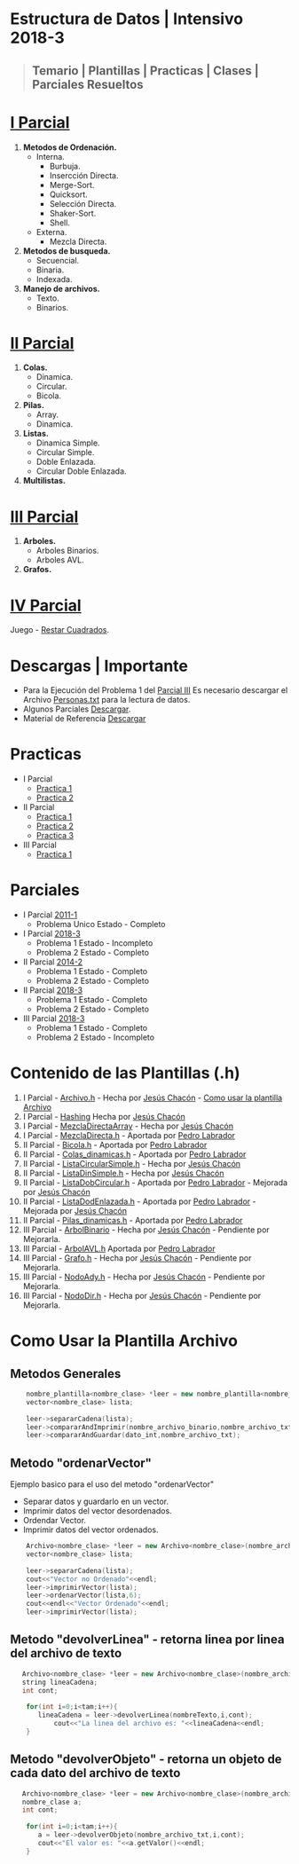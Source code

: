 # Estructura de Datos | Intensivo 2018-3 
>## Temario | Plantillas | Practicas | Clases | Parciales Resueltos

# [I Parcial](https://github.com/chjesus/Estructura-de-Datos/tree/master/Parcial%20I)
1. **Metodos de Ordenación.**
   - Interna.
     - Burbuja.
     - Insercción Directa.
     - Merge-Sort.
     - Quicksort.
     - Selección Directa.
     - Shaker-Sort.
     - Shell.
   - Externa.
     - Mezcla Directa.
2. **Metodos de busqueda.**
   - Secuencial.
   - Binaria.
   - Indexada.
3. **Manejo de archivos.**
   - Texto.
   - Binarios.
# [II Parcial](https://github.com/chjesus/Estructura-de-Datos/tree/master/Parcial%20II)
1. **Colas.**
   - Dinamica.
   - Circular.
   - Bicola.
2. **Pilas.**
   - Array.
   - Dinamica.
3. **Listas.**
   - Dinamica Simple.
   - Circular Simple.
   - Doble Enlazada.
   - Circular Doble Enlazada.
4. **Multilistas.**
# [III Parcial](https://github.com/chjesus/Estructura-de-Datos/tree/master/Parcial%20III)
1. **Arboles.**
   - Arboles Binarios.
   - Arboles AVL.
2. **Grafos.**
# [IV Parcial](https://github.com/chjesus/Restar-Cuadrados)
   Juego - [Restar Cuadrados](https://github.com/chjesus/Restar-Cuadrados).
   
# Descargas | Importante
- Para la Ejecución del Problema 1 del [Parcial III](https://github.com/chjesus/Estructura-de-Datos/tree/master/Parcial%20III/Parcial%20III%202018-3) Es necesario descargar el Archivo [Personas.txt](https://mega.nz/#!jp8kQCDJ!ctf00NoqQ6clxqYmBnIaejxIYqQOYEtTLofTXocyWAQ) para la lectura de datos.
- Algunos Parciales [Descargar](https://mega.nz/#F!D5cUwQjQ!xl0tuXQIwpuuBOKTatACGA). 
- Material de Referencia [Descargar](https://mega.nz/#!S1MQ0YTC!W3wjx5n1vI3gdALfU8-232MQh3KP2iu7xGMa1Y3d5Oo)

# Practicas
- I Parcial 
  - [Practica 1](https://github.com/chjesus/Estructura-de-Datos/tree/master/Parcial%20I/Practica%201)
  - [Practica 2](https://github.com/chjesus/Estructura-de-Datos/tree/master/Parcial%20I/Practica%202)
- II Parcial 
  - [Practica 1](https://github.com/chjesus/Estructura-de-Datos/tree/master/Parcial%20II/Practica%201)
  - [Practica 2](https://github.com/chjesus/Estructura-de-Datos/tree/master/Parcial%20II/Practica%202)
  - [Practica 3](https://github.com/chjesus/Estructura-de-Datos/tree/master/Parcial%20II/Practica%203)
- III Parcial 
  - [Practica 1](https://github.com/chjesus/Estructura-de-Datos/tree/master/Parcial%20III/Practica%201)

# Parciales

- I Parcial [2011-1](https://github.com/chjesus/Estructura-de-Datos/tree/master/Parcial%20I/Parcial%202011-1)
  - Problema Unico Estado - Completo
- I Parcial [2018-3](https://github.com/chjesus/Estructura-de-Datos/tree/master/Parcial%20I/Parcial%20I%202018-3)
  - Problema 1 Estado - Incompleto
  - Problema 2 Estado - Completo
- II Parcial [2014-2](https://github.com/chjesus/Estructura-de-Datos/tree/master/Parcial%20II/Parcial%202)
  - Problema 1 Estado - Completo
  - Problema 2 Estado - Completo
- II Parcial [2018-3](https://github.com/chjesus/Estructura-de-Datos/tree/master/Parcial%20II/Parcial%202%20-%202018-3)
  - Problema 1 Estado - Completo
  - Problema 2 Estado - Completo
- III Parcial [2018-3](https://github.com/chjesus/Estructura-de-Datos/tree/master/Parcial%20III/Parcial%20III%202018-3)
  - Problema 1 Estado - Completo
  - Problema 2 Estado - Incompleto

# Contenido de las Plantillas (.h)
1. I Parcial - [Archivo.h](https://github.com/chjesus/Estructura-de-Datos/blob/master/Parcial%20I/Plantillas/Archivo.h) - Hecha por [Jesús Chacón](https://github.com/chjesus) - [Como usar la plantilla Archivo](#como-usar-la-plantilla-archivo)
2. I Parcial - [Hashing](https://github.com/chjesus/Estructura-de-Datos/tree/master/Parcial%20I/Hashing) Hecha por [Jesús Chacón](https://github.com/chjesus)
3. I Parcial - [MezclaDirectaArray](https://github.com/chjesus/Estructura-de-Datos/blob/master/Parcial%20I/Mezcla%20Directa%20con%20Array/main.cpp) - Hecha por [Jesús Chacón](https://github.com/chjesus)
4. I Parcial - [MezclaDirecta.h](https://github.com/chjesus/Estructura-de-Datos/blob/master/Parcial%20I/Mezcla%20Directa/MezclaDirecta.h) - Aportada por [Pedro Labrador](https://github.com/PedroLabrador)
5. II Parcial - [Bicola.h](https://github.com/chjesus/Estructura-de-Datos/blob/master/Parcial%20II/Plantillas/Bicola.h) - Aportada por [Pedro Labrador](https://github.com/PedroLabrador)
6. II Parcial - [Colas_dinamicas.h](https://github.com/chjesus/Estructura-de-Datos/blob/master/Parcial%20II/Plantillas/Colas_dinamicas.h) - Aportada por [Pedro Labrador](https://github.com/PedroLabrador)
7. II Parcial - [ListaCircularSimple.h](https://github.com/chjesus/Estructura-de-Datos/blob/master/Parcial%20II/Plantillas/ListaCircularSimple.h) - Hecha por [Jesús Chacón](https://github.com/chjesus)
8. II Parcial - [ListaDinSimple.h](https://github.com/chjesus/Estructura-de-Datos/blob/master/Parcial%20II/Plantillas/ListaDinSimple.h) - Hecha por [Jesús Chacón](https://github.com/chjesus)
9. II Parcial - [ListaDobCircular.h](https://github.com/chjesus/Estructura-de-Datos/blob/master/Parcial%20II/Plantillas/ListaDobCircular.h) - Aportada por [Pedro Labrador](https://github.com/PedroLabrador) - Mejorada por [Jesús Chacón](https://github.com/chjesus)
10. II Parcial - [ListaDodEnlazada.h](https://github.com/chjesus/Estructura-de-Datos/blob/master/Parcial%20II/Plantillas/ListaDobEnlazada.h) - Aportada por [Pedro Labrador](https://github.com/PedroLabrador) - Mejorada por [Jesús Chacón](https://github.com/chjesus)
11. II Parcial - [Pilas_dinamicas.h](https://github.com/chjesus/Estructura-de-Datos/blob/master/Parcial%20II/Plantillas/Pilas_dinamicas.h) - Aportada por [Pedro Labrador](https://github.com/PedroLabrador)
12. III Parcial - [ArbolBinario](https://github.com/chjesus/Estructura-de-Datos/blob/master/Parcial%20III/Plantillas/ArbolBBinario.h) - Hecha por [Jesús Chacón](https://github.com/chjesus) - Pendiente por Mejorarla.
13. III Parcial - [ArbolAVL.h](https://github.com/chjesus/Estructura-de-Datos/blob/master/Parcial%20III/Plantillas/ArbolAVL.h) Aportada por [Pedro Labrador](https://github.com/PedroLabrador)
14. III Parcial - [Grafo.h](https://github.com/chjesus/Estructura-de-Datos/blob/master/Parcial%20III/Plantillas/Grafo.h) - Hecha por [Jesús Chacón](https://github.com/chjesus) - Pendiente por Mejorarla.
15. III Parcial - [NodoAdy.h](https://github.com/chjesus/Estructura-de-Datos/blob/master/Parcial%20III/Plantillas/NodoAdy.h) - Hecha por [Jesús Chacón](https://github.com/chjesus) - Pendiente por Mejorarla.
16. III Parcial - [NodoDir.h](https://github.com/chjesus/Estructura-de-Datos/blob/master/Parcial%20III/Plantillas/NodoDir.h) - Hecha por [Jesús Chacón](https://github.com/chjesus) - Pendiente por Mejorarla.

# Como Usar la Plantilla Archivo
## Metodos Generales
```c++
	nombre_plantilla<nombre_clase> *leer = new nombre_plantilla<nombre_clase>(nombre_archivo_txt);
	vector<nombre_clase> lista;
	
	leer->separarCadena(lista);
	leer->compararAndImprimir(nombre_archivo_binario,nombre_archivo_txt);
	leer->compararAndGuardar(dato_int,nombre_archivo_txt);
```
## Metodo "ordenarVector"
Ejemplo basico para el uso del metodo "ordenarVector"
- Separar datos y guardarlo en un vector.
- Imprimir datos del vector desordenados.
- Ordendar Vector.
- Imprimir datos del vector ordenados.
```c++
	Archivo<nombre_clase> *leer = new Archivo<nombre_clase>(nombre_archivo_txt);
	vector<nombre_clase> lista;
	
	leer->separarCadena(lista);
	cout<<"Vector no Ordenado"<<endl;
	leer->imprimirVector(lista);
	leer->ordenarVector(lista,6);
	cout<<endl<<"Vector Ordenado"<<endl;
	leer->imprimirVector(lista);
```

## Metodo "devolverLinea" - retorna linea por linea del archivo de texto 
```c++
   Archivo<nombre_clase> *leer = new Archivo<nombre_clase>(nombre_archivo_txt);
   string lineaCadena;
   int cont;
   
	for(int i=0;i<tam;i++){
	   lineaCadena = leer->devolverLinea(nombreTexto,i,cont);
           cout<<"La linea del archivo es: "<<lineaCadena<<endl;
	}
```
## Metodo "devolverObjeto" - retorna un objeto de cada dato del archivo de texto
```c++
   Archivo<nombre_clase> *leer = new Archivo<nombre_clase>(nombre_archivo_txt);
   nombre_clase a;
   int cont;
   
	for(int i=0;i<tam;i++){
	   a = leer->devolverObjeto(nombre_archivo_txt,i,cont);
	   cout<<"El valor es: "<<a.getValor()<<endl;
	}
```
